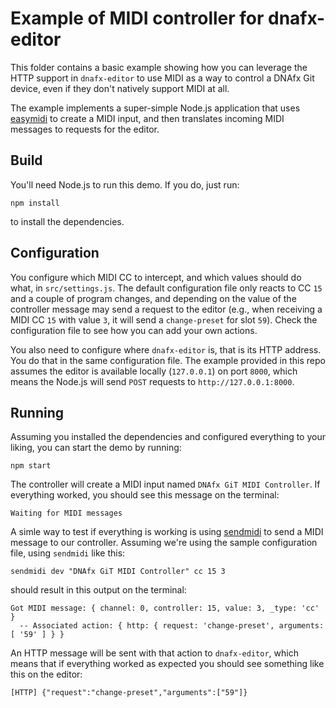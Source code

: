 Example of MIDI controller for dnafx-editor
===========================================

This folder contains a basic example showing how you can leverage the HTTP support in `dnafx-editor` to use MIDI as a way to control a DNAfx Git device, even if they don't natively support MIDI at all.

The example implements a super-simple Node.js application that uses [easymidi](https://www.npmjs.com/package/easymidi) to create a MIDI input, and then translates incoming MIDI messages to requests for the editor.

## Build

You'll need Node.js to run this demo. If you do, just run:

	npm install

to install the dependencies.

## Configuration

You configure which MIDI CC to intercept, and which values should do what, in `src/settings.js`. The default configuration file only reacts to CC `15` and a couple of program changes, and depending on the value of the controller message may send a request to the editor (e.g., when receiving a MIDI CC `15` with value `3`, it will send a `change-preset` for slot `59`). Check the configuration file to see how you can add your own actions.

You also need to configure where `dnafx-editor` is, that is its HTTP address. You do that in the same configuration file. The example provided in this repo assumes the editor is available locally (`127.0.0.1`) on port `8000`, which means the Node.js will send `POST` requests to `http://127.0.0.1:8000`.

## Running

Assuming you installed the dependencies and configured everything to your liking, you can start the demo by running:

	npm start

The controller will create a MIDI input named `DNAfx GiT MIDI Controller`. If everything worked, you should see this message on the terminal:

	Waiting for MIDI messages

A simle way to test if everything is working is using [sendmidi](https://github.com/gbevin/SendMIDI) to send a MIDI message to our controller. Assuming we're using the sample configuration file, using `sendmidi` like this:

	sendmidi dev "DNAfx GiT MIDI Controller" cc 15 3

should result in this output on the terminal:

	Got MIDI message: { channel: 0, controller: 15, value: 3, _type: 'cc' }
	  -- Associated action: { http: { request: 'change-preset', arguments: [ '59' ] } }

An HTTP message will be sent with that action to `dnafx-editor`, which means that if everything worked as expected you should see something like this on the editor:

	[HTTP] {"request":"change-preset","arguments":["59"]}
